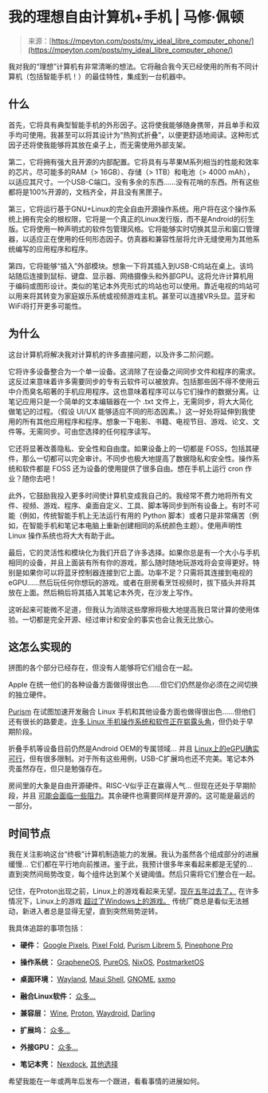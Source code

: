 <!--yml

category: 未分类

date: 2024-05-29 12:47:29

-->

# 我的理想自由计算机+手机 | 马修·佩顿

> 来源：[https://mpeyton.com/posts/my_ideal_libre_computer_phone/](https://mpeyton.com/posts/my_ideal_libre_computer_phone/)

<content>我对我的“理想”计算机有非常清晰的想法。它将融合我今天已经使用的所有不同计算机（包括智能手机！）的最佳特性，集成到一台机器中。

## 什么

首先，它将具有典型智能手机的外形因子。这将使我能够随身携带，并且单手和双手均可使用。我甚至可以将其设计为“热狗式折叠”，以便更舒适地阅读。这种形式因子还将使我能够将其放在桌子上，而无需使用外部支架。

第二，它将拥有强大且开源的内部配置。它将具有与苹果M系列相当的性能和效率的芯片。尽可能多的RAM（> 16GB）、存储（> 1TB）和电池（> 4000 mAh），以适应其尺寸。一个USB-C端口。没有多余的东西……没有花哨的东西。所有这些都将是100%开源的，文档齐全，并且没有黑匣子。

第三，它将运行基于GNU+Linux的完全自由开源操作系统。用户将在这个操作系统上拥有完全的根权限，它将是一个真正的Linux发行版，而不是Android的衍生版。它将使用一种声明式的软件包管理风格。它将能够实时切换其显示和窗口管理器，以适应正在使用的任何形态因子。仿真器和兼容性层将允许无缝使用为其他系统编写的应用程序和程序。

第四，它将能够“插入”外部模块。想象一下将其插入到USB-C坞站在桌上。该坞站随后连接到鼠标、键盘、显示器、网络摄像头和外部GPU。这将允许计算机用于编码或图形设计。类似的笔记本外壳形式的坞站也可以使用。靠近电视的坞站可以用来将其转变为家庭娱乐系统或视频游戏主机。甚至可以连接VR头显。蓝牙和WiFi将打开更多可能性。

## 为什么

这台计算机将解决我对计算机的许多直接问题，以及许多二阶问题。

它将许多设备整合为一个单一设备。这消除了在设备之间同步文件和程序的需求。这反过来意味着许多需要同步的专有云软件可以被放弃。包括那些因不得不使用云中介而臭名昭著的手机应用程序。这也意味着程序可以与它们操作的数据分离。让笔记应用只是一个简单的文本编辑器在一个 .txt 文件上，无需同步，将大大简化做笔记的过程。（假设 UI/UX 能够适应不同的形态因素。）这一好处将延伸到我使用的所有其他应用程序和程序。想象一下电影、书籍、电视节目、游戏、论文、文件等。无需同步。可由您选择的任何程序读写。

它还将显著改善隐私、安全性和自由度。如果设备上的一切都是 FOSS，包括其硬件，那么一切都可以完全审计。不同步也极大地提高了数据隐私和安全性。操作系统和软件都是 FOSS 还为设备的使用提供了很多自由。想在手机上运行 cron 作业？随你去吧！

此外，它鼓励我投入更多时间使计算机变成我自己的。我经常不费力地将所有文件、视频、游戏、程序、桌面自定义、工具、脚本等同步到所有设备上。有时不可能（例如，传统智能手机上无法运行有用的 Python 脚本）或者只是非常痛苦（例如，在智能手机和笔记本电脑上重新创建相同的系统颜色主题）。使用声明性 Linux 操作系统也将大大有助于此。

最后，它的灵活性和模块化为我们开启了许多选择。如果你总是有一个大小与手机相同的设备，并且上面装有所有你的游戏，那么随时随地玩游戏将会变得更好。特别是如果你可以将蓝牙控制器连接到它上面。功率不足？只需将其连接到电视的 eGPU……然后玩任何你想玩的游戏。或者在厨房看烹饪视频时，拔下插头并将其放在上面。然后稍后将其插入其笔记本外壳，在沙发上写作。

这听起来可能微不足道，但我认为消除这些摩擦将极大地提高我日常计算的使用体验。一切都是完全开源、经过审计和安全的事实也会让我无比放心。

## 这怎么实现的

拼图的各个部分已经存在，但没有人能够将它们组合在一起。

Apple 在统一他们的各种设备方面做得很出色……但它们仍然是你必须在之间切换的独立硬件。

[Purism](https://puri.sm/) 在试图加速开发融合 Linux 手机和其他设备方面也做得很出色……但他们还有很长的路要走。[许多 Linux 手机操作系统和软件正在崭露头角](https://linmob.net/)，但仍处于早期阶段。

折叠手机等设备目前仍然是Android OEM的专属领域&mldr; 并且 [Linux上的eGPU确实可行](https://wiki.archlinux.org/title/External_GPU)，但有很多限制。对于所有这些用例，USB-C扩展坞也还不完美。笔记本外壳虽然存在，但只是勉强存在。

房间里的大象是自由开源硬件。RISC-V似乎正在赢得人气&mldr; 但现在还处于早期阶段，并且 [可能会面临一些阻力](https://cset.georgetown.edu/article/risc-v-what-it-is-and-why-it-matters/)。其余硬件也需要同样是开源的。这可能是最远的一部分。

## **时间节点**

我在关注影响这台“终极”计算机制造能力的发展。我认为虽然各个组成部分的进展缓慢&mldr; 它们都在平行地向前推进。鉴于此，我预计很多年来看起来都是无望的&mldr; 直到突然间局势改变，每个组件达到某个关键阈值。然后只需将它们整合在一起。

记住，在Proton出现之前，Linux上的游戏看起来无望。[现在五年过去了，](https://www.gamingonlinux.com/2023/08/5-years-ago-valve-released-proton-forever-changing-linux-gaming/) 在许多情况下，Linux上的游戏 [超过了Windows上的游戏。](https://www.reddit.com/r/linux_gaming/comments/16vhe6a/why_does_proton_sometimes_run_games_better_than/) 传统厂商总是看似无法撼动，新进入者总是显得无望，直到突然局势逆转。

我具体追踪的事项包括：

+   **硬件：** [Google Pixels](https://store.google.com/us/category/phones?hl=en-US), [Pixel Fold](https://store.google.com/us/product/pixel_fold?hl=en-US&pli=1), [Purism Librem 5](https://puri.sm/products/librem-5/), [Pinephone Pro](https://pine64.org/devices/pinephone_pro/)

+   **操作系统：** [GrapheneOS](https://grapheneos.org/), [PureOS](https://www.pureos.net/), [NixOS](https://nixos.org/), [PostmarketOS](https://postmarketos.org/)

+   **桌面环境：** [Wayland](https://arewewaylandyet.com/), [Maui Shell](https://github.com/Nitrux/maui-shell), [GNOME](https://www.gnome.org/), [sxmo](https://sxmo.org/)

+   **融合Linux软件：** [众多&mldr;](https://tuxphones.com/convergent-linux-phone-apps/)

+   **兼容层：** [Wine](https://www.winehq.org/), [Proton](https://github.com/ValveSoftware/Proton), [Waydroid](https://waydro.id/), [Darling](https://www.darlinghq.org/)

+   **扩展坞：** [众多&mldr;](https://www.pcworld.com/article/402858/the-best-usb-c-hubs-for-your-laptop-tablet-or-2-in-1.html)

+   **外接GPU：** [众多&mldr;](https://egpu.io/best-egpu-buyers-guide/)

+   **笔记本壳：** [Nexdock](https://nexdock.com/), [其他选择](https://liliputing.com/5-laptop-docks-that-let-you-use-a-smartphone-like-a-notebook/)

希望我能在一年或两年后发布一个跟进，看看事情的进展如何。</content>
